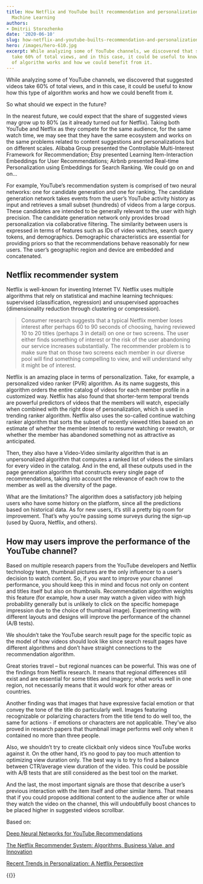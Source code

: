 ```yaml
---
title: How Netflix and YouTube built recommendation and personalization systems with
  Machine Learning
authors: 
- Dmitrii Storozhenko
date: '2020-06-10'
slug: how-netflix-and-youtube-builts-recommendation-and-personalization-systems-with-machine-learning
hero: /images/hero-610.jpg
excerpt: While analyzing some of YouTube channels, we discovered that suggested videos
  take 60% of total views, and in this case, it could be useful to know how this type
  of algorithm works and how we could benefit from it.
---
```


While analyzing some of YouTube channels, we discovered that suggested videos take 60% of total views, and in this case, it could be useful to know how this type of algorithm works and how we could benefit from it.

So what should we expect in the future?

In the nearest future, we could expect that the share of suggested views may grow up to 80% (as it already turned out for Netflix). Taking both YouTube and Netflix as they compete for the same audience, for the same watch time, we may see that they have the same ecosystem and works on the same problems related to content suggestions and personalizations but on different scales. Alibaba Group presented the Controllable Multi-Interest Framework for Recommendation; Etsy presented Learning Item-Interaction Embeddings for User Recommendations; Airbnb presented Real-time Personalization using Embeddings for Search Ranking. We could go on and on...

For example, YouTube’s recommendation system is comprised of two neural networks: one for candidate generation and one for ranking. The candidate generation network takes events from the user’s YouTube activity history as input and retrieves a small subset (hundreds) of videos from a large corpus. These candidates are intended to be generally relevant to the user with high precision. The candidate generation network only provides broad personalization via collaborative filtering. The similarity between users is expressed in terms of features such as IDs of video watches, search query tokens, and demographics. Demographic characteristics are essential for providing priors so that the recommendations behave reasonably for new users. The user’s geographic region and device are embedded and concatenated. 

## Netflix recommender system

Netflix is well-known for inventing Internet TV. Netflix uses multiple algorithms that rely on statistical and machine learning techniques: supervised (classification, regression) and unsupervised approaches (dimensionality reduction through clustering or compression).

>Consumer research suggests that a typical Netflix member loses interest after perhaps 60 to 90 seconds of choosing, having reviewed 10 to 20 titles (perhaps 3 in detail) on one or two screens. The user either finds something of interest or the risk of the user
abandoning our service increases substantially. The recommender problem is to make sure that on those two screens each member in our diverse pool will find something compelling to view, and will understand why it might be of interest.

Netflix is an amazing place in terms of personalization. Take, for example, a personalized video ranker (PVR) algorithm. As its name suggests, this algorithm orders the entire catalog of videos for each member profile in a customized way. Netflix has also found that shorter-term temporal trends are powerful predictors of videos that the members will watch, especially when combined with the right dose of personalization, which is used in trending ranker algorithm. Netflix also uses the so-called continue watching ranker algorithm that sorts the subset of recently viewed titles based on an estimate of whether the member intends to resume watching or rewatch, or whether the member has abandoned something not as attractive as anticipated.

Then, they also have a Video-Video similarity algorithm that is an unpersonalized algorithm that computes a ranked list of videos the similars for every video in the catalog. And in the end, all these outputs used in the page generation algorithm that constructs every single page of recommendations, taking into account the relevance of each row to the member as well as the diversity of the page.

What are the limitations? The algorithm does a satisfactory job helping users who have some history on the platform, since all the predictions based on historical data. As for new users, it’s still a pretty big room for improvement. That’s why you’re passing some surveys during the sign-up (used by Quora, Netflix, and others).

## How may users improve the performance of the YouTube channel?

Based on multiple research papers from the YouTube developers and Netflix technology team, thumbnail pictures are the only influencer to a user’s decision to watch content. So, if you want to improve your channel performance, you should keep this in mind and focus not only on content and titles itself but also on thumbnails. Recommendation algorithm weights this feature (for example, how a user may watch a given video with high probability generally but is unlikely to click on the specific homepage impression due to the choice of thumbnail image). Experimenting with different layouts and designs will improve the performance of the channel (A/B tests).

We shouldn’t take the YouTube search result page for the specific topic as the model of how videos should look like since search result pages have different algorithms and don’t have straight connections to the recommendation algorithm.

Great stories travel – but regional nuances can be powerful. This was one of the findings from Netflix research. It means that regional differences still exist and are essential for some titles and imagery; what works well in one region, not necessarily means that it would work for other areas or countries.

Another finding was that images that have expressive facial emotion or that convey the tone of the title do particularly well. Images featuring recognizable or polarizing characters from the title tend to do well too, the same for actions - if emotions or characters are not applicable. They’ve also proved in research papers that thumbnail image performs well only when it contained no more than three people.

Also, we shouldn’t try to create clickbait only videos since YouTube works against it. On the other hand, it’s no good to pay too much attention to optimizing view duration only. The best way is to try to find a balance between CTR/average view duration of the video. This could be possible with A/B tests that are still considered as the best tool on the market.

And the last, the most important signals are those that describe a user’s previous interaction with the item itself and other similar items. That means that if you could propose additional content to the audience after or while they watch the video on the channel, this will undoubtfully boost chances to be placed higher in suggested videos scrollbar.


Based on:


[Deep Neural Networks for YouTube Recommendations](https://static.googleusercontent.com/media/research.google.com/en//pubs/archive/45530.pdf)

[The Netflix Recommender System: Algorithms, Business Value, and Innovation](https://dl.acm.org/doi/pdf/10.1145/2843948)

[Recent Trends in Personalization: A Netflix Perspective](https://www.slideshare.net/justinbasilico/recent-trends-in-personalization-a-netflix-perspective)





{{<subscribe email = "your@email.com">}}


